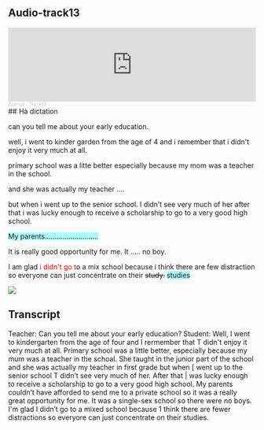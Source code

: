 ##  Audio-track13
<iframe width="100%" height="150" scrolling="no" frameborder="no" allow="autoplay" src="https://w.soundcloud.com/player/?url=https%3A//api.soundcloud.com/tracks/198275759&color=%23ff5500&auto_play=true&hide_related=false&show_comments=true&show_user=true&show_reposts=false&show_teaser=true&visual=true"></iframe><div style="font-size: 10px; color: #cccccc;line-break: anywhere;word-break: normal;overflow: hidden;white-space: nowrap;text-overflow: ellipsis; font-family: Interstate,Lucida Grande,Lucida Sans Unicode,Lucida Sans,Garuda,Verdana,Tahoma,sans-serif;font-weight: 100;"><a href="https://soundcloud.com/alamgir-4" title="Alamgir" target="_blank" style="color: #cccccc; text-decoration: none;">Alamgir</a> · <a href="https://soundcloud.com/alamgir-4/track13" title="Track13" target="_blank" style="color: #cccccc; text-decoration: none;">Track13</a></div>
## Hà dictation 

can you tell me about your early education.

well, i went to kinder garden from the age of 4 and i remember that i didn’t enjoy it very much at all.

primary school was a litte better especially because my mom was a teacher in the school.

and she was actually my teacher ….

but when i went up to the senior school. I didn’t see very much of her after that i was lucky enough to receive a scholarship to go to a very good high school. 

<span style="background:#b1ffff">My parents...........................</span>

It is really good opportunity for me. It ….. no boy.

I am glad <font color="#ff0000">i didn't go t</font>o a mix school because i think there are few distraction so everyone can just concentrate on their ~~study.~~ <span style="background:#b1ffff">studies</span>

![](https://i.imgur.com/03ZWsis.png)
 ## Transcript
 
Teacher: Can you tell me about your early education? Student: Well, I went to kindergarten from the age of four and I rermember that T didn't enjoy it very much at all. Primary school was a little better, especially because my mum was a teacher in the schoal. She taught in the junior part of the school and she was actually my teacher in first grade but when [ went up to the senior school T didn’t see very much of her. After that | was lucky enough to receive a scholarship to go to a very good high school. My parents couldn’t have afforded to send me to a private school so it was a really great opportunity for me. It was a single-sex school so there were no boys. I'm glad I didn’t go to a mixed school because 1 think there are fewer distractions so everyore can just concentrate on their studies.